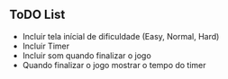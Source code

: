 ## ToDO List
* Incluir tela inícial de dificuldade (Easy, Normal, Hard)
* Incluir Timer
* Incluir som quando finalizar o jogo
* Quando finalizar o jogo mostrar o tempo do timer